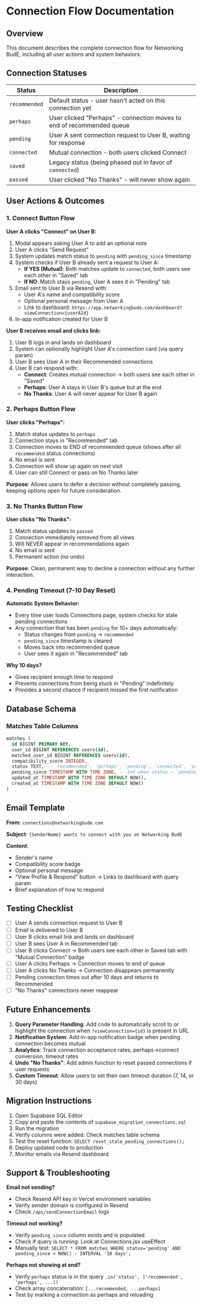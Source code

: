 # Connection Flow Documentation

## Overview
This document describes the complete connection flow for Networking BudE, including all user actions and system behaviors.

## Connection Statuses

| Status | Description |
|--------|-------------|
| `recommended` | Default status - user hasn't acted on this connection yet |
| `perhaps` | User clicked "Perhaps" - connection moves to end of recommended queue |
| `pending` | User A sent connection request to User B, waiting for response |
| `connected` | Mutual connection - both users clicked Connect |
| `saved` | Legacy status (being phased out in favor of `connected`) |
| `passed` | User clicked "No Thanks" - will never show again |

## User Actions & Outcomes

### 1. Connect Button Flow

**User A clicks "Connect" on User B:**
1. Modal appears asking User A to add an optional note
2. User A clicks "Send Request"
3. System updates match status to `pending` with `pending_since` timestamp
4. System checks if User B already sent a request to User A:
   - **If YES (Mutual)**: Both matches update to `connected`, both users see each other in "Saved" tab
   - **If NO**: Match stays `pending`, User A sees it in "Pending" tab
5. Email sent to User B via Resend with:
   - User A's name and compatibility score
   - Optional personal message from User A
   - Link to dashboard: `https://app.networkingbude.com/dashboard?viewConnection={userAId}`
6. In-app notification created for User B

**User B receives email and clicks link:**
1. User B logs in and lands on dashboard
2. System can optionally highlight User A's connection card (via query param)
3. User B sees User A in their Recommended connections
4. User B can respond with:
   - **Connect**: Creates mutual connection → both users see each other in "Saved"
   - **Perhaps**: User A stays in User B's queue but at the end
   - **No Thanks**: User A will never appear for User B again

### 2. Perhaps Button Flow

**User clicks "Perhaps":**
1. Match status updates to `perhaps`
2. Connection stays in "Recommended" tab
3. Connection moves to END of recommended queue (shows after all `recommended` status connections)
4. No email is sent
5. Connection will show up again on next visit
6. User can still Connect or pass on No Thanks later

**Purpose**: Allows users to defer a decision without completely passing, keeping options open for future consideration.

### 3. No Thanks Button Flow

**User clicks "No Thanks":**
1. Match status updates to `passed`
2. Connection immediately removed from all views
3. Will NEVER appear in recommendations again
4. No email is sent
5. Permanent action (no undo)

**Purpose**: Clean, permanent way to decline a connection without any further interaction.

### 4. Pending Timeout (7-10 Day Reset)

**Automatic System Behavior:**
- Every time user loads Connections page, system checks for stale pending connections
- Any connection that has been `pending` for 10+ days automatically:
  - Status changes from `pending` → `recommended`
  - `pending_since` timestamp is cleared
  - Moves back into recommended queue
  - User sees it again in "Recommended" tab

**Why 10 days?**
- Gives recipient enough time to respond
- Prevents connections from being stuck in "Pending" indefinitely
- Provides a second chance if recipient missed the first notification

## Database Schema

### Matches Table Columns

```sql
matches (
  id BIGINT PRIMARY KEY,
  user_id BIGINT REFERENCES users(id),
  matched_user_id BIGINT REFERENCES users(id),
  compatibility_score INTEGER,
  status TEXT, -- 'recommended', 'perhaps', 'pending', 'connected', 'passed'
  pending_since TIMESTAMP WITH TIME ZONE, -- Set when status → 'pending'
  updated_at TIMESTAMP WITH TIME ZONE DEFAULT NOW(),
  created_at TIMESTAMP WITH TIME ZONE DEFAULT NOW()
)
```

## Email Template

**From**: `connections@networkingbude.com`

**Subject**: `{SenderName} wants to connect with you on Networking BudE`

**Content**:
- Sender's name
- Compatibility score badge
- Optional personal message
- "View Profile & Respond" button → Links to dashboard with query param
- Brief explanation of how to respond

## Testing Checklist

- [ ] User A sends connection request to User B
- [ ] Email is delivered to User B
- [ ] User B clicks email link and lands on dashboard
- [ ] User B sees User A in Recommended tab
- [ ] User B clicks Connect → Both users see each other in Saved tab with "Mutual Connection" badge
- [ ] User A clicks Perhaps → Connection moves to end of queue
- [ ] User A clicks No Thanks → Connection disappears permanently
- [ ] Pending connection times out after 10 days and returns to Recommended
- [ ] "No Thanks" connections never reappear

## Future Enhancements

1. **Query Parameter Handling**: Add code to automatically scroll to or highlight the connection when `?viewConnection={id}` is present in URL
2. **Notification System**: Add in-app notification badge when pending connection becomes mutual
3. **Analytics**: Track connection acceptance rates, perhaps→connect conversion, timeout rates
4. **Undo "No Thanks"**: Add admin function to reset passed connections if user requests
5. **Custom Timeout**: Allow users to set their own timeout duration (7, 14, or 30 days)

## Migration Instructions

1. Open Supabase SQL Editor
2. Copy and paste the contents of `supabase_migration_connections.sql`
3. Run the migration
4. Verify columns were added: Check matches table schema
5. Test the reset function: `SELECT reset_stale_pending_connections();`
6. Deploy updated code to production
7. Monitor emails via Resend dashboard

## Support & Troubleshooting

**Email not sending?**
- Check Resend API key in Vercel environment variables
- Verify sender domain is configured in Resend
- Check `/api/sendConnectionEmail` logs

**Timeout not working?**
- Verify `pending_since` column exists and is populated
- Check if query is running: Look at Connections.jsx useEffect
- Manually test: `SELECT * FROM matches WHERE status='pending' AND pending_since < NOW() - INTERVAL '10 days';`

**Perhaps not showing at end?**
- Verify `perhaps` status is in the query `.in('status', ['recommended', 'perhaps', ...])`
- Check array concatenation: `[...recommended, ...perhaps]`
- Test by marking a connection as perhaps and reloading

